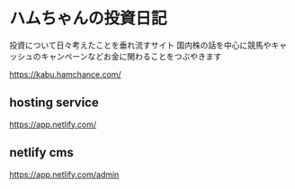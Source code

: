 # ハムちゃんの投資日記

投資について日々考えたことを垂れ流すサイト
国内株の話を中心に競馬やキャッシュのキャンペーンなどお金に関わることをつぶやきます

https://kabu.hamchance.com/

## hosting service

https://app.netlify.com/

## netlify cms

https://app.netlify.com/admin
